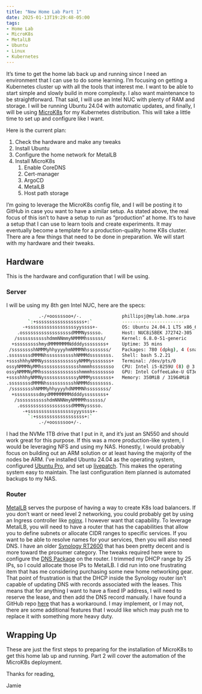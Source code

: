 ```yaml
---
title: "New Home Lab Part 1"
date: 2025-01-13T19:29:48-05:00
tags:
- Home Lab
- MicroK8s
- MetalLB
- Ubuntu
- Linux
- Kubernetes
---
```


It’s time to get the home lab back up and running since I need an environment that I can use to do some learning. I’m focusing on getting a Kubernetes cluster up with all the tools that interest me. I want to be able to start simple and slowly build in more complexity. I also want maintenance to be straightforward. That said, I will use an Intel NUC with plenty of RAM and storage. I will be running Ubuntu 24.04 with automatic updates, and finally, I will be using [MicroK8s](https://microk8s.io) for my Kubernetes distribution. This will take a little time to set up and configure like I want.  

Here is the current plan: 
 
1. Check the hardware and make any tweaks 
2. Install Ubuntu 
3. Configure the home network for MetalLB
4. Install MicroK8s 
     1. Enable CoreDNS 
     2. Cert-manager 
     3. ArgoCD 
     4. MetalLB 
     5. Host path storage 
 
I’m going to leverage the MicroK8s config file, and I will be posting it to GitHub in case you want to have a similar setup. As stated above, the real focus of this isn’t to have a setup to run as “production” at home. It’s to have a setup that I can use to learn tools and create experiments. It may eventually become a template for a production-quality home K8s cluster. There are a few things that need to be done in preparation. We will start with my hardware and their tweaks.
 
## Hardware 

This is the hardware and configuration that I will be using.

### Server

I will be using my 8th gen Intel NUC, here are the specs:
 
```Bash
            .-/+oossssoo+/-.               phillipsj@mylab.home.arpa
        `:+ssssssssssssssssss+:`           -----------------------
      -+ssssssssssssssssssyyssss+-         OS: Ubuntu 24.04.1 LTS x86_64
    .ossssssssssssssssssdMMMNysssso.       Host: NUC8i5BEK J72742-305
   /ssssssssssshdmmNNmmyNMMMMhssssss/      Kernel: 6.8.0-51-generic
  +ssssssssshmydMMMMMMMNddddyssssssss+     Uptime: 35 mins
 /sssssssshNMMMyhhyyyyhmNMMMNhssssssss/    Packages: 780 (dpkg), 4 (snap)
.ssssssssdMMMNhsssssssssshNMMMdssssssss.   Shell: bash 5.2.21
+sssshhhyNMMNyssssssssssssyNMMMysssssss+   Terminal: /dev/pts/0
ossyNMMMNyMMhsssssssssssssshmmmhssssssso   CPU: Intel i5-8259U (8) @ 3.800GHz
ossyNMMMNyMMhsssssssssssssshmmmhssssssso   GPU: Intel CoffeeLake-U GT3e [Iris Plus Graphics 655]
+sssshhhyNMMNyssssssssssssyNMMMysssssss+   Memory: 350MiB / 31964MiB
.ssssssssdMMMNhsssssssssshNMMMdssssssss.
 /sssssssshNMMMyhhyyyyhdNMMMNhssssssss/
  +sssssssssdmydMMMMMMMMddddyssssssss+
   /ssssssssssshdmNNNNmyNMMMMhssssss/
    .ossssssssssssssssssdMMMNysssso.
      -+sssssssssssssssssyyyssss+-
        `:+ssssssssssssssssss+:`
            .-/+oossssoo+/-.
``` 
 
I had the NVMe 1TB drive that I put in it, and it’s just an SN550 and should work great for this purpose. If this was a more production-like system, I would be leveraging NFS and using my NAS. Honestly, I would probably focus on building out an ARM solution or at least having the majority of the nodes be ARM. I’ve installed Ubuntu 24.04 as the operating system, configured [Ubuntu Pro](https://ubuntu.com/pro), and set up [livepatch](https://ubuntu.com/security/livepatch). This makes the operating system easy to maintain. The last configuration item planned is automated backups to my NAS.

### Router

[MetalLB](https://metallb.io) serves the purpose of having a way to create K8s load balancers. If you don’t want or need level 2 networking, you could probably get by using an Ingress controller like [nginx](https://github.com/kubernetes/ingress-nginx). I however want that capability. To leverage MetalLB, you will need to have a router that has the capabilities that allow you to define subnets or allocate CIDR ranges to specific services. If you want to be able to resolve names for your services, then you will also need DNS. I have an older [Synology RT2600](https://www.synology.com/en-global/products/RT2600ac) that has been pretty decent and is more toward the prosumer category. The tweaks required here were to configure the [DNS Package](https://www.synology.com/en-us/dsm/packages/DNSServer) on the router. I trimmed my DHCP range by 25 IPs, so I could allocate those IPs to MetalLB. I did run into one frustrating item that has me considering purchasing some new home networking gear. That point of frustration is that the DHCP inside the Synology router isn't capable of updating DNS with records associated with the leases. This means that for anything I want to have a fixed IP address, I will need to reserve the lease, and then add the DNS record manually. I have found a GitHub repo [here](https://github.com/gclayburg/synology-diskstation-scripts) that has a workaround. I may implement, or I may not, there are some additional features that I would like which may push me to replace it with something more heavy duty.

## Wrapping Up

These are just the first steps to preparing for the installation of MicroK8s to get this home lab up and running. Part 2 will cover the automation of the MicroK8s deployment.

Thanks for reading,

Jamie
